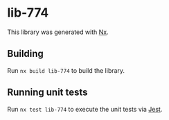 # lib-774

This library was generated with [Nx](https://nx.dev).

## Building

Run `nx build lib-774` to build the library.

## Running unit tests

Run `nx test lib-774` to execute the unit tests via [Jest](https://jestjs.io).
